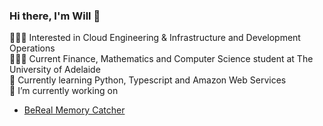 ### Hi there, I'm Will 👋

🧑🏻‍💻 Interested in Cloud Engineering & Infrastructure and Development Operations <br/>
👨🏻‍🎓 Current Finance, Mathematics and Computer Science student at The University of Adelaide<br/>
🌱 Currently learning Python, Typescript and Amazon Web Services<br/>
🔭 I’m currently working on
- [BeReal Memory Catcher](https://github.com/porhkz/bereal-memory-catcher)


